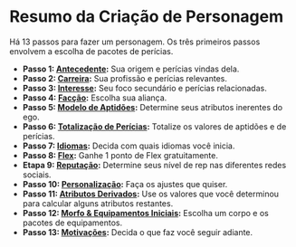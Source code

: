 # Resumo da Criação de Personagem

Há 13 passos para fazer um personagem. Os três primeiros passos envolvem a escolha de pacotes de perícias.

<div class="stat-list">

- **Passo 1: [Antecedente](04-step-1-background.md):** Sua origem e perícias vindas dela.
- **Passo 2: [Carreira](05-step-2-career.md):** Sua profissão e perícias relevantes.
- **Passo 3: [Interesse](06-step-3-interest.md):** Seu foco secundário e perícias relacionadas.
- **Passo 4: [Facção](07-step-4-faction.md):** Escolha sua aliança.
- **Passo 5: [Modelo de Aptidões](08-step-5-aptitude-template.md):** Determine seus atributos inerentes do ego.
- **Passo 6: [Totalização de Perícias](09-step-6-total-skills.md):** Totalize os valores de aptidões e de perícias.
- **Passo 7: [Idiomas](10-step-7-languages.md):** Decida com quais idiomas você inicia.
- **Passo 8: [Flex](11-step-8-flex.md):** Ganhe 1 ponto de Flex gratuitamente.
- **Etapa 9: [Reputação](12-step-9-reputation.md):** Determine seus nível de rep nas diferentes redes sociais.
- **Passo 10: [Personalização](13-step-10-customization.md):** Faça os ajustes que quiser.
- **Passo 11: [Atributos Derivados](14-step-11-derived-stats.md):** Use os valores que você determinou para calcular alguns atributos restantes.
- **Passo 12: [Morfo & Equipamentos Iniciais](15-step-12-starting-morph-gear.md):** Escolha um corpo e os pacotes de equipamentos.
- **Passo 13: [Motivações](16-step-13-motivations.md):** Decida o que faz você seguir adiante.

</div>
